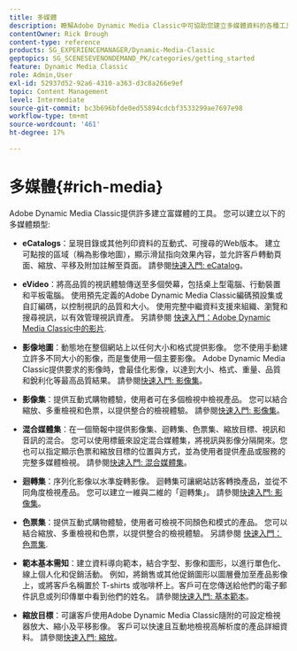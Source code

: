 ```yaml
---
title: 多媒體
description: 瞭解Adobe Dynamic Media Classic中可協助您建立多媒體資料的各種工具。
contentOwner: Rick Brough
content-type: reference
products: SG_EXPERIENCEMANAGER/Dynamic-Media-Classic
geptopics: SG_SCENESEVENONDEMAND_PK/categories/getting_started
feature: Dynamic Media Classic
role: Admin,User
exl-id: 52937d52-92a6-4310-a363-d3c8a266e9ef
topic: Content Management
level: Intermediate
source-git-commit: bc3b696bfde0ed55894cdcbf3533299ae7697e98
workflow-type: tm+mt
source-wordcount: '461'
ht-degree: 17%

---
```


# 多媒體{#rich-media}

Adobe Dynamic Media Classic提供許多建立富媒體的工具。 您可以建立以下的多媒體類型:

* **eCatalogs**：呈現目錄或其他列印資料的互動式、可搜尋的Web版本。 建立可點按的區域（稱為影像地圖），顯示滑鼠指向效果內容，並允許客戶轉動頁面、縮放、平移及附加註解至頁面。
請參閱[快速入門: eCatalog](/help/using/quick-start-ecatalog.md)。

* **eVideo**：將高品質的視訊體驗傳送至多個熒幕，包括桌上型電腦、行動裝置和平板電腦。 使用預先定義的Adobe Dynamic Media Classic編碼預設集或自訂編碼，以控制視訊的品質和大小。 使用完整中繼資料支援來組織、瀏覽和搜尋視訊，以有效管理視訊資產。
另請參閱 [快速入門：Adobe Dynamic Media Classic中的影片](/help/using/quick-start-video.md).

* **影像地圖**：動態地在整個網站上以任何大小和格式提供影像。 您不使用手動建立許多不同大小的影像，而是隻使用一個主要影像。 Adobe Dynamic Media Classic提供要求的影像時，會最佳化影像，以達到大小、格式、重量、品質和銳利化等最高品質結果。
請參閱[快速入門: 影像集](/help/using/quick-start-image-sizing.md)。

* **影像集**：提供互動式購物體驗，使用者可在多個檢視中檢視產品。 您可以結合縮放、多重檢視和色票，以提供整合的檢視體驗。
請參閱[快速入門: 影像集](/help/using/quick-start-image-sets.md)。

* **混合媒體集**：在一個簡報中提供影像集、迴轉集、色票集、縮放目標、視訊和音訊的混合。 您可以使用標籤來設定混合媒體集，將視訊與影像分隔開來。您也可以指定顯示色票和縮放目標的位置與方式，並為使用者提供產品或服務的完整多媒體檢視。
請參閱[快速入門: 混合媒體集](/help/using/quick-start-mixed-media-sets.md)。

* **迴轉集**：序列化影像以水準旋轉影像。 迴轉集可讓網站訪客轉換產品，並從不同角度檢視產品。 您可以建立一維與二維的「迴轉集」。
請參閱[快速入門: 影像集](/help/using/quick-start-spin-sets.md)。

* **色票集**：提供互動式購物體驗，使用者可檢視不同顏色和模式的產品。 您可以結合縮放、多重檢視和色票，以提供整合的檢視體驗。
另請參閱 [快速入門：色票集](/help/using/quick-start-swatch-sets.md).

* **範本基本需知**：建立資料導向範本，結合字型、影像和圖形，以進行單色化、線上個人化和促銷活動。 例如，將銷售或其他促銷圖形以圖層疊加至產品影像上，或將客戶名稱置於 T-shirts 或咖啡杯上。客戶可在您傳送給他們的電子郵件訊息或列印傳單中看到他們的姓名。
請參閱[快速入門: 基本範本](/help/using/quick-start-template-basics.md)。

* **縮放目標**：可讓客戶使用Adobe Dynamic Media Classic隨附的可設定檢視器放大、縮小及平移影像。 客戶可以快速且互動地檢視高解析度的產品詳細資料。
請參閱[快速入門: 縮放](/help/using/quick-start-zoom.md)。

